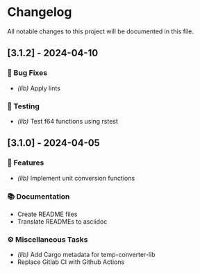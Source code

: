 # Changelog

All notable changes to this project will be documented in this file.

## [3.1.2] - 2024-04-10

### 🐛 Bug Fixes

- *(lib)* Apply lints

### 🧪 Testing

- *(lib)* Test f64 functions using rstest

<!-- generated by git-cliff -->
## [3.1.0] - 2024-04-05

### 🚀 Features

- *(lib)* Implement unit conversion functions

### 📚 Documentation

- Create README files
- Translate READMEs to asciidoc

### ⚙️ Miscellaneous Tasks

- *(lib)* Add Cargo metadata for temp-converter-lib
- Replace Gitlab CI with Github Actions

<!-- generated by git-cliff -->
